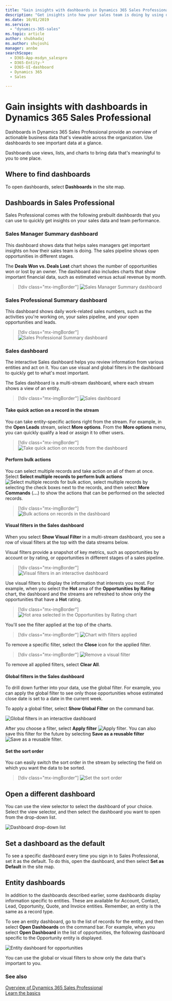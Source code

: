 ```yaml
---
title: "Gain insights with dashboards in Dynamics 365 Sales Professional | MicrosoftDocs"
description: "Get insights into how your sales team is doing by using dashboards in Dynamics 365 Sales Professional."
ms.date: 10/01/2019
ms.service:
  - "dynamics-365-sales"
ms.topic: article
author: shubhadaj
ms.author: shujoshi
manager: annbe
searchScope:
  - D365-App-msdyn_salespro
  - D365-Entity-*
  - D365-UI-dashboard
  - Dynamics 365
  - Sales

---
```


# Gain insights with dashboards in Dynamics 365 Sales Professional

Dashboards in Dynamics 365 Sales Professional provide an overview of actionable business data that's viewable across the organization. Use dashboards to see important data at a glance.

Dashboards use views, lists, and charts to bring data that's meaningful to you to one place.

## Where to find dashboards

To open dashboards, select **Dashboards** in the site map.

## Dashboards in Sales Professional

Sales Professional comes with the following prebuilt dashboards that you can use to quickly get insights on your sales data and team performance.

### Sales Manager Summary dashboard

This dashboard shows data that helps sales managers get important insights on how their sales team is doing. The sales pipeline shows open opportunities in different stages. 

The **Deals Won vs. Deals Lost** chart shows the number of opportunities won or lost by an owner. The dashboard also includes charts that show important financial data, such as estimated versus actual revenue by month.

> [!div class="mx-imgBorder"]
> ![Sales Manager Summary dashboard](media/sales-manager-summary-dashboard.png "Sales Manager Summary dashboard")

### Sales Professional Summary dashboard

This dashboard shows daily work-related sales numbers, such as the activities you're working on, your sales pipeline, and your open opportunities and leads.

> [!div class="mx-imgBorder"]
> ![Sales Professional Summary dashboard](media/sales-professional-summary-dashboard.png "Sales Professional Summary dashboard")

### Sales dashboard

The interactive Sales dashboard helps you review information from various entities and act on it. You can use visual and global filters in the dashboard to quickly get to what's most important.

The Sales dashboard is a multi-stream dashboard, where each stream shows a view of an entity. 
 
> [!div class="mx-imgBorder"]
> ![Sales dashboard](media/sales-dashboard-interactive.png "Sales dashboard")

#### Take quick action on a record in the stream

You can take entity-specific actions right from the stream. For example, in the **Open Leads** stream, select **More options**. From the **More options** menu, you can quickly qualify a lead or assign it to other users.

> [!div class="mx-imgBorder"]
> ![Take quick action on records from the dashboard](media/quick-action-dashboard.png "Take quick action on records from the dashboard")

#### Perform bulk actions

You can select multiple records and take action on all of them at once. Select **Select multiple records to perform bulk actions** ![Select multiple records for bulk action](media/select-multiple-records-bulk-action.png "Select multiple records for bulk action"), select multiple records by selecting the check boxes next to the records, and then select **More Commands** (**...**) to show the actions that can be performed on the selected records.
 
> [!div class="mx-imgBorder"]
> ![Bulk actions on records in the dashboard](media/bulk-actions-dashboard.png "Bulk actions on records in the dashboard")

#### Visual filters in the Sales dashboard

When you select **Show Visual Filter** in a multi-stream dashboard, you see a row of visual filters at the top with the data streams below. 

Visual filters provide a snapshot of key metrics, such as opportunities by account or by rating, or opportunities in different stages of a sales pipeline. 

> [!div class="mx-imgBorder"]
> ![Visual filters in an interactive dashboard](media/visual-filters-interactive-dashboard.png "Visual filters in an interactive dashboard")
 
Use visual filters to display the information that interests you most. For example, when you select the **Hot** area of the **Opportunities by Rating** chart, the dashboard and the streams are refreshed to show only the opportunities that have a **Hot** rating.

> [!div class="mx-imgBorder"]
> ![Hot area selected in the Opportunities by Rating chart](media/opportunities-by-rating-chart.png "Hot area selected in the Opportunities by Rating chart")
 
You'll see the filter applied at the top of the charts. 
 
> [!div class="mx-imgBorder"]
> ![Chart with filters applied](media/chart-with-visual-filters-applied.png "Chart with filters applied")

To remove a specific filter, select the **Close** icon for the applied filter.

> [!div class="mx-imgBorder"]
> ![Remove a visual filter](media/remove-visual-filters.png "Remove a visual filter")
 
To remove all applied filters, select **Clear All**.

#### Global filters in the Sales dashboard

To drill down further into your data, use the global filter. For example, you can apply the global filter to see only those opportunities whose estimated close date is set to a date in the current week. 

To apply a global filter, select **Show Global Filter** on the command bar.

![Global filters in an interactive dashboard](media/global-filters-interactive-dashboard.png "Global filters in an interactive dashboard")
 
After you choose a filter, select **Apply filter** ![Apply filter](media/apply-filter-icon.png "Apply filter"). You can also save this filter for the future by selecting **Save as a reusable filter** ![Save as a reusable filter](media/save-as-reusable-filter.png "Save as a reusable filter").

#### Set the sort order

You can easily switch the sort order in the stream by selecting the field on which you want the data to be sorted. 
 
> [!div class="mx-imgBorder"]
> ![Set the sort order](media/sort-order.png "Set the sort order")

## Open a different dashboard

You can use the view selector to select the dashboard of your choice. Select the view selector, and then select the dashboard you want to open from the drop-down list.

![Dashboard drop-down list](media/dashboard-drop-down-list.png "Dashboard drop-down list")

## Set a dashboard as the default

To see a specific dashboard every time you sign in to Sales Professional, set it as the default. To do this, open the dashboard, and then select **Set as Default** in the site map.

## Entity dashboards

In addition to the dashboards described earlier, some dashboards display information specific to entities. These are available for Account, Contact, Lead, Opportunity, Quote, and Invoice entities. Remember, an entity is the same as a record type.

To see an entity dashboard, go to the list of records for the entity, and then select **Open Dashboards** on the command bar. For example, when you select **Open Dashboard** in the list of opportunities, the following dashboard specific to the Opportunity entity is displayed.

![Entity dashboard for opportunities](media/opportunity-entity-dashboard.png "Entity dashboard for opportunities")

You can use the global or visual filters to show only the data that's important to you.

### See also

[Overview of Dynamics 365 Sales Professional](sales-professional-overview.md)<br>
[Learn the basics](learn-basics-sales-professional.md)  
